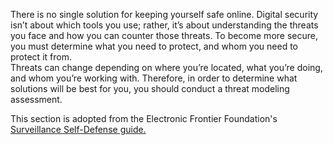 There is no single solution for keeping yourself safe online. Digital security isn’t about which tools you use; rather, it’s about understanding the threats you face and how you can counter those threats. To become more secure, you must determine what you need to protect, and whom you need to protect it from.
<br>
Threats can change depending on where you’re located, what you’re doing, and whom you’re working with. Therefore, in order to determine what solutions will be best for you, you should conduct a threat modeling assessment.

This section is adopted from the Electronic Frontier Foundation's [Surveillance Self-Defense guide.](https://ssd.eff.org/en/module/introduction-threat-modeling)